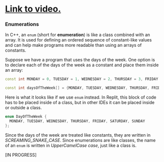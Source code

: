 # [Link to video.](TODO)

### Enumerations

In C++, an `enum` (short for **enumeration**) is like a class combined with an array. It is used for defining an ordered sequence of constant-like values and can help make programs more readable than using an arrays of constants.

Suppose we have a program that uses the days of the week. One option is to declare each of the days of the week as a constant and place them inside an array:

```cpp
const int MONDAY = 0, TUESDAY = 1, WEDNESDAY = 2, THURSDAY = 3, FRIDAY = 4, SATURDAY = 5, SUNDAY = 6;

const int daysOfTheWeek[] = {MONDAY, TUESDAY, WEDNESDAY, THURSDAY, FRIDAY, SATURDAY, SUNDAY};
```

Here is what it looks like if we use `enum` instead. In Replit, this block of code has to be placed inside of a class, but in other IDEs it can be placed inside or outside a class.

```cpp
enum DayOfTheWeek {
  MONDAY, TUESDAY, WEDNESDAY, THURSDAY, FRIDAY, SATURDAY, SUNDAY
};
```

Since the days of the week are treated like constants, they are written in *SCREAMING_SNAKE_CASE*. Since enumerations are like classes, the name of an `enum` is written in *UpperCamelCase case*, just like a class is.

[IN PROGRESS]

<!-- Not only does the program becomes more concise and readable with the use of `enum`, we also don't lose any functionality.

If we want to print all the days of the week followed by its value, we can do this:

```cpp
for (DayOfTheWeek d : DayOfTheWeek.values() {
  cout << d + ": " + d.ordinal() << endl;
}
```

Now suppose we want to pair each day of the week with some additional information. We can do that by adding a **field** for the additional information and a **constructor** that takes in the additional as a parameter. Constructors are methods that create objects (in this case, it creates an enum for each day of the week) and fields are properties that objects have. We can access fields using the notation `object.field` (replace `object` with the object and `field` with the field).


```cpp
public enum DayOfTheWeek {
  
  MONDAY("Alright let's get this day over with."), 
  TUESDAY("Oh good, Monday is over."),
  WEDNESDAY("Halfway through the week!"), 
  THURSDAY("It's almost Friday."), 
  FRIDAY("It's almost the weekend!"), 
  SATURDAY("Zzzzzzz."), 
  SUNDAY("Oh no, it's Monday tomorrow.");
  
  const String message; // creates a field called "message" that goes with each day of the week

  DayOfTheWeek(String s) { // this is the constructor
    this.message = s; // sets the message to the argument that was passed in (we're going to learn more about "this" later this unit)
  }
  
}
```

Now we can print the message that goes with each day of the week.

```cpp
for (DayOfTheWeek d : DayOfTheWeek.values()) {
  System.out.println(d + ": " + d.message);
}
```

```
MONDAY: Alright let's get this day over with.
TUESDAY: Oh good, Monday is over.
WEDNESDAY: Halfway through the week!
THURSDAY: It's almost Friday.
FRIDAY: It's almost the weekend!
SATURDAY: Zzzzzzz.
SUNDAY: Oh no, it's Monday tomorrow.
``` -->
